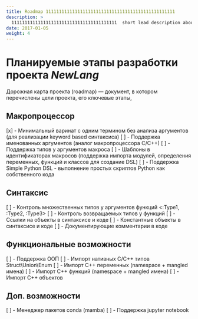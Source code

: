 ```yaml
---
title: Roadmap 1111111111111111111111111111111111111111111111111
description: >
  1111111111111111111111111111111111111111  short lead description about this content page. It can be **bold** or _italic_ and can be split over multiple paragraphs.
date: 2017-01-05
weight: 4
---
```



# Планируемые этапы разработки проекта *NewLang*

Дорожная карта проекта (roadmap) — документ, в котором перечислены цели проекта, его ключевые этапы, 


## Макропроцессор

[x] - Минимальный варинат с одним термином без анализа аргументов (для реализации keyword based синтаксиса) 
[ ] - Поддержка именованных аргументов (аналог макропроцессора С/С++)
[ ] - Поддержка типов у аргументов макроса
[ ] - Шаблоны в идентификаторах макросов (поддержка импорта модулей, определения переменных, функций и классов для создание DSL)
[ ] - Поддержка Simple Python DSL - выполнение простых скриптов Python как собственного кода

## Синтаксис
[ ] - Контроль множественных типов у аргументов функций <:Type1, :Type2, :Type3>
[ ] - Контроль возвращаемых типов у функций
[ ] - Ссылки на объекты в синтаксисе и коде
[ ] - Константные объекты в синтаксисе и коде
[ ] - Документирующие комментарии в коде

## Функциональные возможности
[ ] - Поддержка ООП
[ ] - Импорт нативных С/С++ типов Struct\Union\Enum 
[ ] - Импорт С++ переменных (namespace + mangled имена)
[ ] - Импорт С++ функций (namespace + mangled имена)
[ ] - Импорт С++ объектов


## Доп. возможности
[ ] - Менеджер пакетов conda (mamba)
[ ] - Поддержка jupyter notebook
